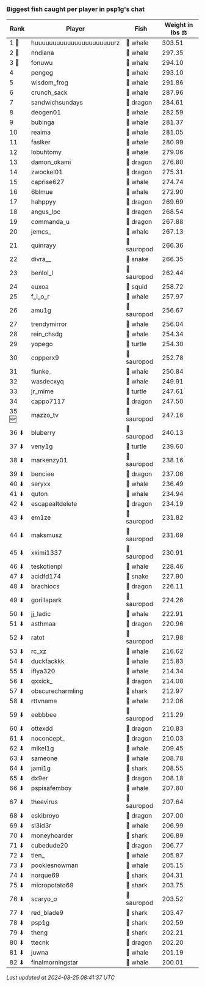 ### Biggest fish caught per player in psp1g's chat
| Rank | Player | Fish | Weight in lbs ⚖️ |
|------|--------|-----------|---------|
| 1 🥇  | huuuuuuuuuuuuuuuuuuuuuurz | 🐳 whale | 303.51 |
| 2 🥈  | nndiana | 🐳 whale | 297.35 |
| 3 🥉  | fonuwu | 🐳 whale | 294.10 |
| 4  | pengeg | 🐳 whale | 293.10 |
| 5  | wisdom_frog | 🐳 whale | 291.86 |
| 6  | crunch_sack | 🐳 whale | 287.96 |
| 7  | sandwichsundays | 🐉 dragon | 284.61 |
| 8  | deogen01 | 🐳 whale | 282.59 |
| 9  | bubinga | 🐳 whale | 281.37 |
| 10  | reaima | 🐳 whale | 281.05 |
| 11  | faslker | 🐳 whale | 280.99 |
| 12  | lobuhtomy | 🐳 whale | 279.06 |
| 13  | damon_okami | 🐉 dragon | 276.80 |
| 14  | zwockel01 | 🐉 dragon | 275.31 |
| 15  | caprise627 | 🐳 whale | 274.74 |
| 16  | 6blmue | 🐳 whale | 272.90 |
| 17  | hahppyy | 🐉 dragon | 269.69 |
| 18  | angus_lpc | 🐉 dragon | 268.54 |
| 19  | commanda_u | 🐉 dragon | 267.88 |
| 20  | jemcs_ | 🐳 whale | 267.13 |
| 21  | quinrayy | 🦕 sauropod | 266.36 |
| 22  | divra__ | 🐍 snake | 266.35 |
| 23  | benlol_l | 🦕 sauropod | 262.44 |
| 24  | euxoa | 🦑 squid | 258.72 |
| 25  | f_i_o_r | 🐳 whale | 257.97 |
| 26  | amu1g | 🦕 sauropod | 256.67 |
| 27  | trendymirror | 🐳 whale | 256.04 |
| 28  | rein_chsdg | 🐳 whale | 254.34 |
| 29  | yopego | 🐢 turtle | 254.30 |
| 30  | copperx9 | 🦕 sauropod | 252.78 |
| 31  | flunke_ | 🐳 whale | 250.84 |
| 32  | wasdecxyq | 🐳 whale | 249.91 |
| 33  | jr_mime | 🐢 turtle | 247.61 |
| 34  | cappo7117 | 🐉 dragon | 247.50 |
| 35 🆕 | mazzo_tv | 🦕 sauropod | 247.16 |
| 36 ⬇ | bluberry | 🦕 sauropod | 240.13 |
| 37 ⬇ | veny1g | 🐢 turtle | 239.60 |
| 38 ⬇ | markenzy01 | 🦕 sauropod | 238.16 |
| 39 ⬇ | benciee | 🐉 dragon | 237.06 |
| 40 ⬇ | seryxx | 🐳 whale | 236.49 |
| 41 ⬇ | quton | 🐳 whale | 234.94 |
| 42 ⬇ | escapealtdelete | 🐉 dragon | 234.19 |
| 43 ⬇ | em1ze | 🦕 sauropod | 231.82 |
| 44 ⬇ | maksmusz | 🦕 sauropod | 231.69 |
| 45 ⬇ | xkimi1337 | 🦕 sauropod | 230.91 |
| 46 ⬇ | teskotienpl | 🐳 whale | 228.46 |
| 47 ⬇ | acidfd174 | 🐍 snake | 227.90 |
| 48 ⬇ | brachiocs | 🐉 dragon | 226.11 |
| 49 ⬇ | gorillapark | 🦕 sauropod | 224.26 |
| 50 ⬇ | jj_ladic | 🐳 whale | 222.91 |
| 51 ⬇ | asthmaa | 🐉 dragon | 220.96 |
| 52 ⬇ | ratot | 🦕 sauropod | 217.98 |
| 53 ⬇ | rc_xz | 🐳 whale | 216.62 |
| 54 ⬇ | duckfackkk | 🐳 whale | 215.83 |
| 55 ⬇ | iflya320 | 🐳 whale | 214.34 |
| 56 ⬇ | qxxick_ | 🐉 dragon | 214.08 |
| 57 ⬇ | obscurecharmling | 🦈 shark | 212.97 |
| 58 ⬇ | rttvname | 🐳 whale | 212.06 |
| 59 ⬇ | eebbbee | 🦕 sauropod | 211.29 |
| 60 ⬇ | ottexdd | 🐉 dragon | 210.83 |
| 61 ⬇ | noconcept_ | 🐉 dragon | 210.03 |
| 62 ⬇ | mikel1g | 🐳 whale | 209.45 |
| 63 ⬇ | sameone | 🐳 whale | 208.78 |
| 64 ⬇ | jami1g | 🦈 shark | 208.55 |
| 65 ⬇ | dx9er | 🐉 dragon | 208.18 |
| 66 ⬇ | pspisafemboy | 🐳 whale | 207.80 |
| 67 ⬇ | theevirus | 🦕 sauropod | 207.64 |
| 68 ⬇ | eskibroyo | 🐉 dragon | 207.00 |
| 69 ⬇ | sl3id3r | 🐳 whale | 206.99 |
| 70 ⬇ | moneyhoarder | 🦈 shark | 206.89 |
| 71 ⬇ | cubedude20 | 🐉 dragon | 206.77 |
| 72 ⬇ | tien_ | 🐳 whale | 205.87 |
| 73 ⬇ | pookiesnowman | 🐳 whale | 205.15 |
| 74 ⬇ | norque69 | 🦈 shark | 204.31 |
| 75 ⬇ | micropotato69 | 🦈 shark | 203.75 |
| 76 ⬇ | scaryo_o | 🦕 sauropod | 203.52 |
| 77 ⬇ | red_blade9 | 🦈 shark | 203.47 |
| 78 ⬇ | psp1g | 🦈 shark | 202.59 |
| 79 ⬇ | theng | 🦈 shark | 202.21 |
| 80 ⬇ | ttecnk | 🐉 dragon | 202.20 |
| 81 ⬇ | juwna | 🐳 whale | 201.19 |
| 82 ⬇ | finalmorningstar | 🐳 whale | 200.01 |

_Last updated at 2024-08-25 08:41:37 UTC_